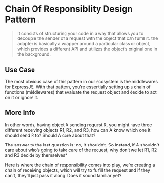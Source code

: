 # Chain Of Responsiblity Design Pattern
>It consists of structuring your code in a way that allows you to decouple the sender of a request with the object that can fulfill it.
>the adapter is basically a wrapper around a particular class or object, which provides a different API and utilizes the object’s original one in the background.


## Use Case
The most obvious case of this pattern in our ecosystem is the middlewares for ExpressJS. With that pattern, you’re essentially setting up a chain of functions (middlewares) that evaluate the request object and decide to act on it or ignore it.

## More Info
In other words, having object A sending request R, you might have three different receiving objects R1, R2, and R3, how can A know which one it should send R to? Should A care about that?

The answer to the last question is: no, it shouldn’t. So instead, if A shouldn’t care about who’s going to take care of the request, why don’t we let R1, R2 and R3 decide by themselves?

Here is where the chain of responsibility comes into play, we’re creating a chain of receiving objects, which will try to fulfill the request and if they can’t, they’ll just pass it along. Does it sound familiar yet?